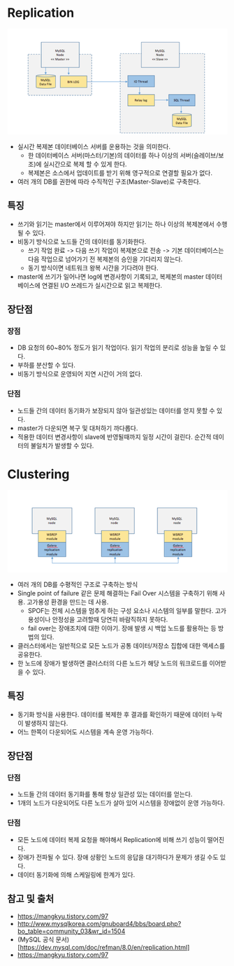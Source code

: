 Replication
===
![](images/replication.png)
- 실시간 복제본 데이터베이스 서버를 운용하는 것을 의미한다.
  - 한 데이터베이스 서버(마스터/기본)의 데이터를 하나 이상의 서버(슬레이브/보조)에 실시간으로 복제 할 수 있게 한다.
  - 복제본은 소스에서 업데이트를 받기 위해 영구적으로 연결할 필요가 없다.
- 여러 개의 DB를 권한에 따라 수직적인 구조(Master-Slave)로 구축한다.

## 특징
- 쓰기와 읽기는 master에서 이루어져야 하지만 읽기는 하나 이상의 복제본에서 수행될 수 있다.
- 비동기 방식으로 노드들 간의 데이터를 동기화한다.
  - 쓰기 작업 완료 -> 다음 쓰기 작업이 복제본으로 전송 -> 기본 데이터베이스는 다음 작업으로 넘어가기 전 복제본의 승인을 기다리지 않는다.
  - 동기 방식이면 네트워크 왕복 시간을 기다려야 한다.
- master에 쓰기가 일어나면 log에 변경사항이 기록되고, 복제본의 master 데이터베이스에 연결된 I/O 쓰레드가 실시간으로 읽고 복제한다.
## 장단점
### 장점
- DB 요청의 60~80% 정도가 읽기 작업이다. 읽기 작업의 분리로 성능을 높일 수 있다.
- 부하를 분산할 수 있다.
- 비동기 방식으로 운영되어 지연 시간이 거의 없다.
### 단점
- 노드들 간의 데이터 동기화가 보장되지 않아 일관성있는 데이터를 얻지 못할 수 있다.
- master가 다운되면 복구 및 대처하기 까다롭다.
- 적용한 데이터 변경사항이 slave에 반영될때까지 일정 시간이 걸린다. 순간적 데이터의 불일치가 발생할 수 있다.

# Clustering
![](images/clustering.png)
- 여러 개의 DB를 수평적인 구조로 구축하는 방식
- Single point of failure 같은 문제 해결하는 Fail Over 시스템을 구축하기 위해 사용. 고가용성 환경을 만드는 데 사용.
  - SPOF는 전체 시스템을 멈추게 하는 구성 요소나 시스템의 일부를 말한다. 고가용성이나 안정성을 고려할때 당연히 바람직하지 못하다.
  - fail over는 장애조치에 대한 이야기. 장애 발생 시 백업 노드를 활용하는 등 방법의 있다.
- 클러스터에서는 일반적으로 모든 노드가 공통 데이터/저장소 집합에 대한 액세스를 공유한다.
- 한 노드에 장애가 발생하면 클러스터의 다른 노드가 해당 노드의 워크로드를 이어받을 수 있다.
## 특징
- 동기화 방식을 사용한다. 데이터를 복제한 후 결과를 확인하기 때문에 데이터 누락이 발생하지 않는다.
- 어느 한쪽이 다운되어도 시스템을 계속 운영 가능하다.

## 장단점
### 단점
- 노드들 간의 데이터 동기화를 통해 항상 일관성 있는 데이터를 얻는다.
- 1개의 노드가 다운되어도 다른 노드가 살아 있어 시스템을 장애없이 운영 가능하다.
### 단점
- 모든 노드에 데이터 복제 요청을 해야해서 Replication에 비해 쓰기 성능이 떨어진다.
- 장애가 전파될 수 있다. 장애 상황인 노드의 응답을 대기하다가 문제가 생길 수도 있다.
- 데이터 동기화에 의해 스케일링에 한계가 있다.

## 참고 및 출처
- https://mangkyu.tistory.com/97
- http://www.mysqlkorea.com/gnuboard4/bbs/board.php?bo_table=community_03&wr_id=1504
- (MySQL 공식 문서) [https://dev.mysql.com/doc/refman/8.0/en/replication.html]
- https://mangkyu.tistory.com/97